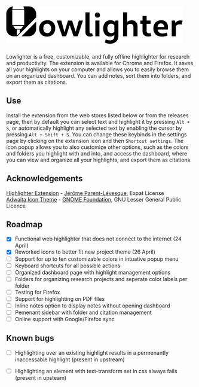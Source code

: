 # ![Lowlighter](src/assets/images/logo_name.svg)
Lowlighter is a free, customizable, and fully offline highlighter for research and productivity. The extension is available for Chrome and Firefox. It saves all your highlights on your computer and allows you to easily browse them on an organized dashboard. You can add notes, sort them into folders, and export them as citations.

## Use
Install the extension from the web stores listed below or from the releases page, then by default you can select text and highlight it by pressing ``Alt + S``, or automatically highlight any selected text by enabling the cursor by pressing ``Alt + Shift + S``. You can change these keybinds in the settings page by clicking on the extension icon and then ``Shortcut settings``. The icon popup allows you to also customize other options, such as the colors and folders you highlight with and into, and access the dashboard, where you can view and organize all your highlights, and export them as citations.

## Acknowledgements
[Highlighter Extension](https://github.com/jeromepl/highlighter/) - [Jérôme Parent-Lévesque](https://www.linkedin.com/in/jeromepl), Expat License \
[Adwaita Icon Theme](https://gitlab.gnome.org/GNOME/adwaita-icon-theme/) - [GNOME Foundation](https://foundation.gnome.org/), GNU Lesser General Public Licence

## Roadmap
- [x] Functional web highlighter that does not connect to the internet (24 April)
- [x] Reworked icons to better fit new project theme (26 April)
- [ ] Support for up to ten customizable colors in intuative popup menu
- [ ] Keyboard shortcuts for all possible actions
- [ ] Organized dashboard page with highlight management options
- [ ] Folders for organizing research projects and seperate color labels per folder
- [ ] Testing for Firefox
- [ ] Support for highlighting on PDF files
- [ ] Inline notes option to display notes without opening dashboard
- [ ] Pemenant sidebar with folder and citation management
- [ ] Online support with Google/Firefox sync

## Known bugs
- [ ] Highlighting over an existing highlight results in a permenantly inaccessable highlight (present in upstream)
- [ ] Highlighting an element with text-transform set in css always fails (present in upsteam)

